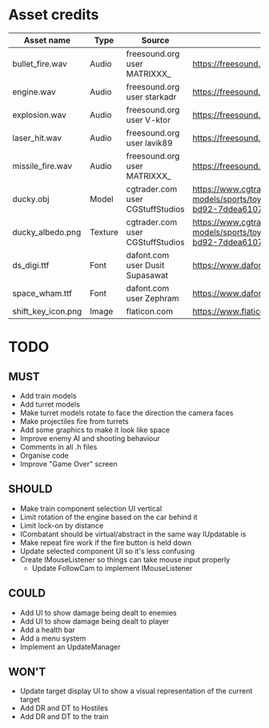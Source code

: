 # Asset credits

| Asset name            | Type      | Source                            | Link                                                                                                  |
|-----------------------|-----------|-----------------------------------|-------------------------------------------------------                                                |
| bullet_fire.wav       | Audio     | freesound.org user MATRIXXX_      | https://freesound.org/people/MATRIXXX_/sounds/414885/                                                 |
| engine.wav            | Audio     | freesound.org user starkadr       | https://freesound.org/people/Starkadr/sounds/641194/                                                  |
| explosion.wav         | Audio     | freesound.org user V-ktor         | https://freesound.org/people/V-ktor/sounds/435413/                                                    |
| laser_hit.wav         | Audio     | freesound.org user lavik89        | https://freesound.org/people/lavik89/sounds/168984/                                                   |
| missile_fire.wav      | Audio     | freesound.org user MATRIXXX_      | https://freesound.org/people/MATRIXXX_/sounds/441373/                                                 |
| ducky.obj             | Model     | cgtrader.com user CGStuffStudios  | https://www.cgtrader.com/free-3d-models/sports/toy/rubber-duck-b31f3585-0347-4532-bd92-7ddea6107d0d   |
| ducky_albedo.png      | Texture   | cgtrader.com user CGStuffStudios  | https://www.cgtrader.com/free-3d-models/sports/toy/rubber-duck-b31f3585-0347-4532-bd92-7ddea6107d0d   |
| ds_digi.ttf           | Font      | dafont.com user Dusit Supasawat   | https://www.dafont.com/ds-digital.font                                                                |
| space_wham.ttf        | Font      | dafont.com user Zephram           | https://www.dafont.com/space-wham.font                                                                |
| shift_key_icon.png    | Image     | flaticon.com                      | https://www.flaticon.com/free-icons/shift                                                             |


# TODO

## MUST
- Add train models
- Add turret models
- Make turret models rotate to face the direction the camera faces
- Make projectiles fire from turrets
- Add some graphics to make it look like space
- Improve enemy AI and shooting behaviour
- Comments in all .h files
- Organise code
- Improve "Game Over" screen

## SHOULD
- Make train component selection UI vertical
- Limit rotation of the engine based on the car behind it
- Limit lock-on by distance
- ICombatant should be virtual/abstract in the same way IUpdatable is
- Make repeat fire work if the fire button is held down
- Update selected component UI so it's less confusing
- Create IMouseListener so things can take mouse input properly
    - Update FollowCam to implement IMouseListener

## COULD
- Add UI to show damage being dealt to enemies
- Add UI to show damage being dealt to player
- Add a health bar
- Add a menu system
- Implement an UpdateManager

## WON'T
- Update target display UI to show a visual representation of the current target
- Add DR and DT to Hostiles
- Add DR and DT to the train
